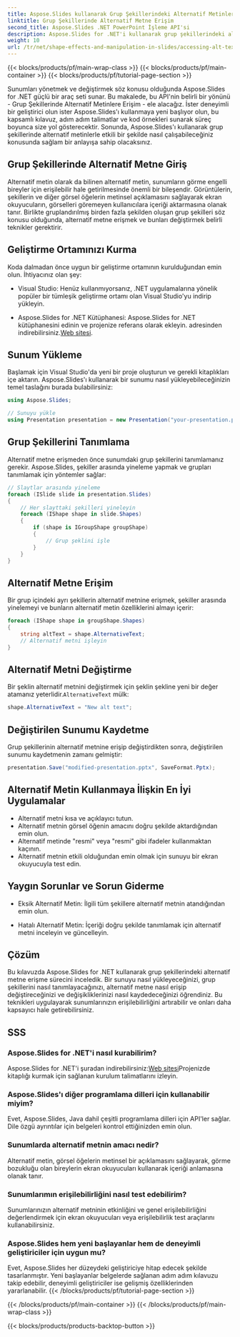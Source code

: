 ```yaml
---
title: Aspose.Slides kullanarak Grup Şekillerindeki Alternatif Metinlere Erişim
linktitle: Grup Şekillerinde Alternatif Metne Erişim
second_title: Aspose.Slides .NET PowerPoint İşleme API'si
description: Aspose.Slides for .NET'i kullanarak grup şekillerindeki alternatif metne nasıl erişeceğinizi öğrenin. Kod örnekleri içeren adım adım kılavuz.
weight: 10
url: /tr/net/shape-effects-and-manipulation-in-slides/accessing-alt-text-group-shapes/
---
```


{{< blocks/products/pf/main-wrap-class >}}
{{< blocks/products/pf/main-container >}}
{{< blocks/products/pf/tutorial-page-section >}}


Sunumları yönetmek ve değiştirmek söz konusu olduğunda Aspose.Slides for .NET güçlü bir araç seti sunar. Bu makalede, bu API'nin belirli bir yönünü - Grup Şekillerinde Alternatif Metinlere Erişim - ele alacağız. İster deneyimli bir geliştirici olun ister Aspose.Slides'ı kullanmaya yeni başlıyor olun, bu kapsamlı kılavuz, adım adım talimatlar ve kod örnekleri sunarak süreç boyunca size yol gösterecektir. Sonunda, Aspose.Slides'ı kullanarak grup şekillerinde alternatif metinlerle etkili bir şekilde nasıl çalışabileceğiniz konusunda sağlam bir anlayışa sahip olacaksınız.

## Grup Şekillerinde Alternatif Metne Giriş

Alternatif metin olarak da bilinen alternatif metin, sunumların görme engelli bireyler için erişilebilir hale getirilmesinde önemli bir bileşendir. Görüntülerin, şekillerin ve diğer görsel öğelerin metinsel açıklamasını sağlayarak ekran okuyucuların, görselleri göremeyen kullanıcılara içeriği aktarmasına olanak tanır. Birlikte gruplandırılmış birden fazla şekilden oluşan grup şekilleri söz konusu olduğunda, alternatif metne erişmek ve bunları değiştirmek belirli teknikler gerektirir.

## Geliştirme Ortamınızı Kurma

Koda dalmadan önce uygun bir geliştirme ortamının kurulduğundan emin olun. İhtiyacınız olan şey:

- Visual Studio: Henüz kullanmıyorsanız, .NET uygulamalarına yönelik popüler bir tümleşik geliştirme ortamı olan Visual Studio'yu indirip yükleyin.

-  Aspose.Slides for .NET Kütüphanesi: Aspose.Slides for .NET kütüphanesini edinin ve projenize referans olarak ekleyin. adresinden indirebilirsiniz.[Web sitesi](https://reference.aspose.com/slides/net/).

## Sunum Yükleme

Başlamak için Visual Studio'da yeni bir proje oluşturun ve gerekli kitaplıkları içe aktarın. Aspose.Slides'ı kullanarak bir sunumu nasıl yükleyebileceğinizin temel taslağını burada bulabilirsiniz:

```csharp
using Aspose.Slides;

// Sunuyu yükle
using Presentation presentation = new Presentation("your-presentation.pptx");
```

## Grup Şekillerini Tanımlama

Alternatif metne erişmeden önce sunumdaki grup şekillerini tanımlamanız gerekir. Aspose.Slides, şekiller arasında yineleme yapmak ve grupları tanımlamak için yöntemler sağlar:

```csharp
// Slaytlar arasında yineleme
foreach (ISlide slide in presentation.Slides)
{
    // Her slayttaki şekilleri yineleyin
    foreach (IShape shape in slide.Shapes)
    {
        if (shape is IGroupShape groupShape)
        {
            // Grup şeklini işle
        }
    }
}
```

## Alternatif Metne Erişim

Bir grup içindeki ayrı şekillerin alternatif metnine erişmek, şekiller arasında yinelemeyi ve bunların alternatif metin özelliklerini almayı içerir:

```csharp
foreach (IShape shape in groupShape.Shapes)
{
    string altText = shape.AlternativeText;
    // Alternatif metni işleyin
}
```

## Alternatif Metni Değiştirme

 Bir şeklin alternatif metnini değiştirmek için şeklin şekline yeni bir değer atamanız yeterlidir.`AlternativeText` mülk:

```csharp
shape.AlternativeText = "New alt text";
```

## Değiştirilen Sunumu Kaydetme

Grup şekillerinin alternatif metnine erişip değiştirdikten sonra, değiştirilen sunumu kaydetmenin zamanı gelmiştir:

```csharp
presentation.Save("modified-presentation.pptx", SaveFormat.Pptx);
```

## Alternatif Metin Kullanmaya İlişkin En İyi Uygulamalar

- Alternatif metni kısa ve açıklayıcı tutun.
- Alternatif metnin görsel öğenin amacını doğru şekilde aktardığından emin olun.
- Alternatif metinde "resmi" veya "resmi" gibi ifadeler kullanmaktan kaçının.
- Alternatif metnin etkili olduğundan emin olmak için sunuyu bir ekran okuyucuyla test edin.

## Yaygın Sorunlar ve Sorun Giderme

- Eksik Alternatif Metin: İlgili tüm şekillere alternatif metnin atandığından emin olun.

- Hatalı Alternatif Metin: İçeriği doğru şekilde tanımlamak için alternatif metni inceleyin ve güncelleyin.

## Çözüm

Bu kılavuzda Aspose.Slides for .NET kullanarak grup şekillerindeki alternatif metne erişme sürecini inceledik. Bir sunuyu nasıl yükleyeceğinizi, grup şekillerini nasıl tanımlayacağınızı, alternatif metne nasıl erişip değiştireceğinizi ve değişikliklerinizi nasıl kaydedeceğinizi öğrendiniz. Bu teknikleri uygulayarak sunumlarınızın erişilebilirliğini artırabilir ve onları daha kapsayıcı hale getirebilirsiniz.

## SSS

### Aspose.Slides for .NET'i nasıl kurabilirim?

 Aspose.Slides for .NET'i şuradan indirebilirsiniz:[Web sitesi](https://reference.aspose.com/slides/net/)Projenizde kitaplığı kurmak için sağlanan kurulum talimatlarını izleyin.

### Aspose.Slides'ı diğer programlama dilleri için kullanabilir miyim?

Evet, Aspose.Slides, Java dahil çeşitli programlama dilleri için API'ler sağlar. Dile özgü ayrıntılar için belgeleri kontrol ettiğinizden emin olun.

### Sunumlarda alternatif metnin amacı nedir?

Alternatif metin, görsel öğelerin metinsel bir açıklamasını sağlayarak, görme bozukluğu olan bireylerin ekran okuyucuları kullanarak içeriği anlamasına olanak tanır.

### Sunumlarımın erişilebilirliğini nasıl test edebilirim?

Sunumlarınızın alternatif metninin etkinliğini ve genel erişilebilirliğini değerlendirmek için ekran okuyucuları veya erişilebilirlik test araçlarını kullanabilirsiniz.

### Aspose.Slides hem yeni başlayanlar hem de deneyimli geliştiriciler için uygun mu?

Evet, Aspose.Slides her düzeydeki geliştiriciye hitap edecek şekilde tasarlanmıştır. Yeni başlayanlar belgelerde sağlanan adım adım kılavuzu takip edebilir, deneyimli geliştiriciler ise gelişmiş özelliklerinden yararlanabilir.
{{< /blocks/products/pf/tutorial-page-section >}}

{{< /blocks/products/pf/main-container >}}
{{< /blocks/products/pf/main-wrap-class >}}

{{< blocks/products/products-backtop-button >}}
